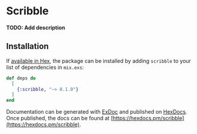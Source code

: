 # Scribble

**TODO: Add description**

## Installation

If [available in Hex](https://hex.pm/docs/publish), the package can be installed
by adding `scribble` to your list of dependencies in `mix.exs`:

```elixir
def deps do
  [
    {:scribble, "~> 0.1.0"}
  ]
end
```

Documentation can be generated with [ExDoc](https://github.com/elixir-lang/ex_doc)
and published on [HexDocs](https://hexdocs.pm). Once published, the docs can
be found at [https://hexdocs.pm/scribble](https://hexdocs.pm/scribble).

